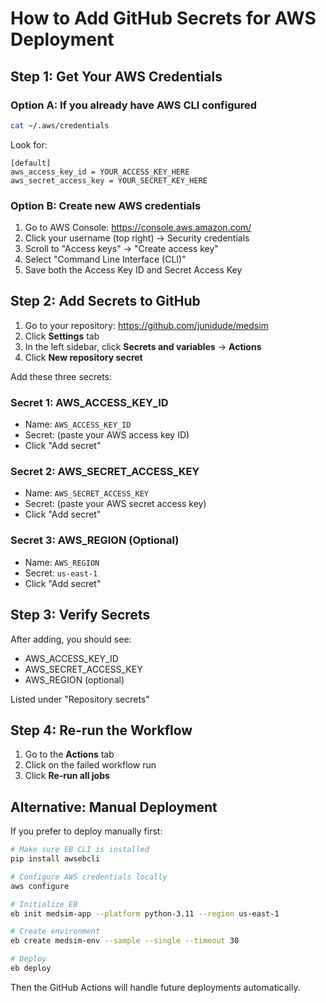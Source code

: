 # How to Add GitHub Secrets for AWS Deployment

## Step 1: Get Your AWS Credentials

### Option A: If you already have AWS CLI configured
```bash
cat ~/.aws/credentials
```
Look for:
```
[default]
aws_access_key_id = YOUR_ACCESS_KEY_HERE
aws_secret_access_key = YOUR_SECRET_KEY_HERE
```

### Option B: Create new AWS credentials
1. Go to AWS Console: https://console.aws.amazon.com/
2. Click your username (top right) → Security credentials
3. Scroll to "Access keys" → "Create access key"
4. Select "Command Line Interface (CLI)"
5. Save both the Access Key ID and Secret Access Key

## Step 2: Add Secrets to GitHub

1. Go to your repository: https://github.com/junidude/medsim
2. Click **Settings** tab
3. In the left sidebar, click **Secrets and variables** → **Actions**
4. Click **New repository secret**

Add these three secrets:

### Secret 1: AWS_ACCESS_KEY_ID
- Name: `AWS_ACCESS_KEY_ID`
- Secret: (paste your AWS access key ID)
- Click "Add secret"

### Secret 2: AWS_SECRET_ACCESS_KEY
- Name: `AWS_SECRET_ACCESS_KEY`
- Secret: (paste your AWS secret access key)
- Click "Add secret"

### Secret 3: AWS_REGION (Optional)
- Name: `AWS_REGION`
- Secret: `us-east-1`
- Click "Add secret"

## Step 3: Verify Secrets
After adding, you should see:
- AWS_ACCESS_KEY_ID
- AWS_SECRET_ACCESS_KEY
- AWS_REGION (optional)

Listed under "Repository secrets"

## Step 4: Re-run the Workflow
1. Go to the **Actions** tab
2. Click on the failed workflow run
3. Click **Re-run all jobs**

## Alternative: Manual Deployment
If you prefer to deploy manually first:

```bash
# Make sure EB CLI is installed
pip install awsebcli

# Configure AWS credentials locally
aws configure

# Initialize EB
eb init medsim-app --platform python-3.11 --region us-east-1

# Create environment
eb create medsim-env --sample --single --timeout 30

# Deploy
eb deploy
```

Then the GitHub Actions will handle future deployments automatically.